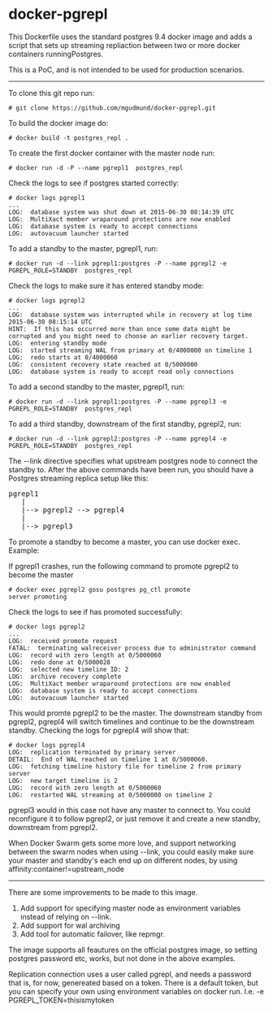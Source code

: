 # docker-pgrepl

This Dockerfile uses the standard postgres 9.4 docker image and adds a script that sets up streaming repliaction between two or more docker containers runningPostgres.

This is a PoC, and is not intended to be used for production scenarios. 

---

To clone this git repo run:

    # git clone https://github.com/mgudmund/docker-pgrepl.git

To build the docker image do:

    # docker build -t postgres_repl .

To create the first docker container with the master node run:

    # docker run -d -P --name pgrepl1  postgres_repl 

Check the logs to see if postgres started correctly:

    # docker logs pgrepl1
    ...
    LOG:  database system was shut down at 2015-06-30 08:14:39 UTC
    LOG:  MultiXact member wraparound protections are now enabled
    LOG:  database system is ready to accept connections
    LOG:  autovacuum launcher started
    

To add a standby to the master, pgrepl1, run:

    # docker run -d --link pgrepl1:postgres -P --name pgrepl2 -e PGREPL_ROLE=STANDBY  postgres_repl

Check the logs to make sure it has entered standby mode:

    # docker logs pgrepl2 
    ...
    LOG:  database system was interrupted while in recovery at log time 2015-06-30 08:15:14 UTC
    HINT:  If this has occurred more than once some data might be corrupted and you might need to choose an earlier recovery target.
    LOG:  entering standby mode
    LOG:  started streaming WAL from primary at 0/4000000 on timeline 1
    LOG:  redo starts at 0/4000060
    LOG:  consistent recovery state reached at 0/5000000
    LOG:  database system is ready to accept read only connections
    
To add a second standby to the master, pgrepl1, run:

    # docker run -d --link pgrepl1:postgres -P --name pgrepl3 -e PGREPL_ROLE=STANDBY  postgres_repl

To add a third standby, downstream of the first standby, pgrepl2, run:

    # docker run -d --link pgrepl2:postgres -P --name pgrepl4 -e PGREPL_ROLE=STANDBY  postgres_repl

The --link directive specifies what upstream postgres node to connect the standby to. 
After the above commands have been run, you should have a Postgres streaming replica setup like this:
<pre>
pgrepl1 
   |      
   |--> pgrepl2 --> pgrepl4
   |
   |--> pgrepl3
</pre>
To promote a standby to become a master, you can use docker exec. Example:

If pgrepl1 crashes, run the following command to promote pgrepl2 to become the master
  
    # docker exec pgrepl2 gosu postgres pg_ctl promote
    server promoting

Check the logs to see if has promoted successfully:

    # docker logs pgrepl2
    ...
    LOG:  received promote request
    FATAL:  terminating walreceiver process due to administrator command
    LOG:  record with zero length at 0/5000060
    LOG:  redo done at 0/5000028
    LOG:  selected new timeline ID: 2
    LOG:  archive recovery complete
    LOG:  MultiXact member wraparound protections are now enabled
    LOG:  database system is ready to accept connections
    LOG:  autovacuum launcher started
        

This would promte pgrepl2 to be the master. The downstream standby from pgrepl2, pgrepl4 will switch timelines and continue to be the downstream standby. 
Checking the logs for pgrepl4 will show that:

    # docker logs pgrepl4
    LOG:  replication terminated by primary server
    DETAIL:  End of WAL reached on timeline 1 at 0/5000060.
    LOG:  fetching timeline history file for timeline 2 from primary server
    LOG:  new target timeline is 2
    LOG:  record with zero length at 0/5000060
    LOG:  restarted WAL streaming at 0/5000000 on timeline 2

pgrepl3 would in this case not have any master to connect to. You could reconfigure it to follow pgrepl2, or just remove it and create a new standby, downstream from pgrepl2.

When Docker Swarm gets some more love, and support networking between the swarm nodes when using --link, you could easily make sure your master and standby's each end up on different nodes, by using affinity:container!=upstream_node

---

There are some improvements to be made to this image. 
 
 1. Add support for specifying master node as environment variables instead of relying on --link.
 2. Add support for wal archiving
 3. Add tool for automatic failover, like repmgr.

The image supports all feautures on the official postgres image, so setting postgres password etc, works, but not done in the above examples.

Replication connection uses a user called pgrepl, and needs a password that is, for now, genereated based on a token. There is a default token, but you can specify your own using environment variables on docker run. I.e. -e PGREPL_TOKEN=thisismytoken






